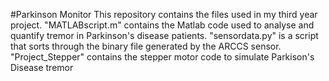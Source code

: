 #Parkinson Monitor
This repository contains the files used in my third year project.
"MATLABscript.m" contains the Matlab code used to analyse and quantify tremor in Parkinson's disease patients.
"sensordata.py" is a script that sorts through the binary file generated by the ARCCS sensor.
"Project_Stepper" contains the stepper motor code to simulate Parkison's Disease tremor
